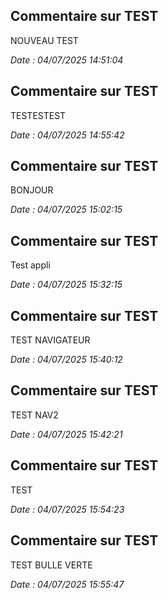 ## Commentaire sur TEST

NOUVEAU TEST

_Date : 04/07/2025 14:51:04_


## Commentaire sur TEST

TESTESTEST

_Date : 04/07/2025 14:55:42_


## Commentaire sur TEST

BONJOUR

_Date : 04/07/2025 15:02:15_


## Commentaire sur TEST

Test appli

_Date : 04/07/2025 15:32:15_


## Commentaire sur TEST

TEST NAVIGATEUR

_Date : 04/07/2025 15:40:12_


## Commentaire sur TEST

TEST NAV2

_Date : 04/07/2025 15:42:21_


## Commentaire sur TEST

TEST

_Date : 04/07/2025 15:54:23_


## Commentaire sur TEST

TEST BULLE VERTE

_Date : 04/07/2025 15:55:47_
